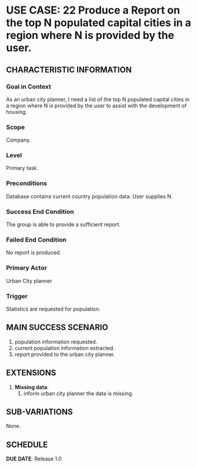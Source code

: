 # USE CASE: 22 Produce a Report on the top N populated capital cities in a region where N is provided by the user.

## CHARACTERISTIC INFORMATION

### Goal in Context

As an urban city planner, I need a list of the top N populated capital cities in a region where N is provided by the user to assist with the development of housing.

### Scope

Company.

### Level

Primary task.

### Preconditions

Database contains current country population data. User supplies N.

### Success End Condition

The group is able to provide a sufficient report.

### Failed End Condition

No report is produced.

### Primary Actor

Urban City planner

### Trigger

Statistics are requested for population.

## MAIN SUCCESS SCENARIO

1. population information requested.
2. current population information extracted.
3. report provided to the urban city planner.

## EXTENSIONS

1. **Missing data**:
   1. inform urban city planner the data is missing.

## SUB-VARIATIONS

None.

## SCHEDULE

**DUE DATE**: Release 1.0